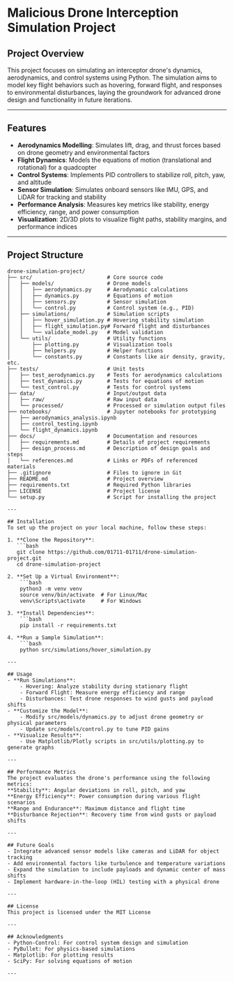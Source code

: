 # Malicious Drone Interception Simulation Project

## Project Overview
This project focuses on simulating an interceptor drone's dynamics, aerodynamics, and control systems using Python. 
The simulation aims to model key flight behaviors such as hovering, forward flight, and responses to environmental disturbances, 
laying the groundwork for advanced drone design and functionality in future iterations.

---

## Features
- **Aerodynamics Modelling**: Simulates lift, drag, and thrust forces based on drone geometry and environmental factors
- **Flight Dynamics**: Models the equations of motion (translational and rotational) for a quadcopter
- **Control Systems**: Implements PID controllers to stabilize roll, pitch, yaw, and altitude
- **Sensor Simulation**: Simulates onboard sensors like IMU, GPS, and LiDAR for tracking and stability
- **Performance Analysis**: Measures key metrics like stability, energy efficiency, range, and power consumption
- **Visualization**: 2D/3D plots to visualize flight paths, stability margins, and performance indices

---

## Project Structure
```plaintext
drone-simulation-project/
├── src/                        # Core source code
│   ├── models/                 # Drone models
│   │   ├── aerodynamics.py     # Aerodynamic calculations
│   │   ├── dynamics.py         # Equations of motion
│   │   ├── sensors.py          # Sensor simulation
│   │   └── control.py          # Control system (e.g., PID)
│   ├── simulations/            # Simulation scripts
│   │   ├── hover_simulation.py # Hovering stability simulation
│   │   ├── flight_simulation.py# Forward flight and disturbances
│   │   └── validate_model.py   # Model validation
│   └── utils/                  # Utility functions
│       ├── plotting.py         # Visualization tools
│       ├── helpers.py          # Helper functions
│       └── constants.py        # Constants like air density, gravity, etc.
├── tests/                      # Unit tests
│   ├── test_aerodynamics.py    # Tests for aerodynamics calculations
│   ├── test_dynamics.py        # Tests for equations of motion
│   └── test_control.py         # Tests for control systems
├── data/                       # Input/output data
│   ├── raw/                    # Raw input data
│   └── processed/              # Processed or simulation output files
├── notebooks/                  # Jupyter notebooks for prototyping
│   ├── aerodynamics_analysis.ipynb
│   ├── control_testing.ipynb
│   └── flight_dynamics.ipynb
├── docs/                       # Documentation and resources
│   ├── requirements.md         # Details of project requirements
│   ├── design_process.md       # Description of design goals and steps
│   └── references.md           # Links or PDFs of referenced materials
├── .gitignore                  # Files to ignore in Git
├── README.md                   # Project overview
├── requirements.txt            # Required Python libraries
├── LICENSE                     # Project license
└── setup.py                    # Script for installing the project

---

## Installation
To set up the project on your local machine, follow these steps:

1. **Clone the Repository**:
   ```bash
   git clone https://github.com/01711-01711/drone-simulation-project.git
   cd drone-simulation-project

2. **Set Up a Virtual Environment**:
    ```bash
    python3 -m venv venv
    source venv/bin/activate  # For Linux/Mac
    venv\Scripts\activate     # For Windows

3. **Install Dependencies**:
    ```bash
    pip install -r requirements.txt

4. **Run a Sample Simulation**:
    ```bash
    python src/simulations/hover_simulation.py

---

## Usage
- **Run Simulations**: 
    - Hovering: Analyze stability during stationary flight
    - Forward Flight: Measure energy efficiency and range
    - Disturbances: Test drone responses to wind gusts and payload shifts
- **Customize the Model**:
    - Modify src/models/dynamics.py to adjust drone geometry or physical parameters
    - Update src/models/control.py to tune PID gains
- **Visualize Results**:
    - Use Matplotlib/Plotly scripts in src/utils/plotting.py to generate graphs

---

## Performance Metrics
The project evaluates the drone's performance using the following metrics:
**Stability**: Angular deviations in roll, pitch, and yaw
**Energy Efficiency**: Power consumption during various flight scenarios
**Range and Endurance**: Maximum distance and flight time
**Disturbance Rejection**: Recovery time from wind gusts or payload shifts

---

## Future Goals
- Integrate advanced sensor models like cameras and LiDAR for object tracking
- Add environmental factors like turbulence and temperature variations
- Expand the simulation to include payloads and dynamic center of mass shifts
- Implement hardware-in-the-loop (HIL) testing with a physical drone

---

## License
This project is licensed under the MIT License

---

## Acknowledgments
- Python-Control: For control system design and simulation
- PyBullet: For physics-based simulations
- Matplotlib: For plotting results
- SciPy: For solving equations of motion

---


